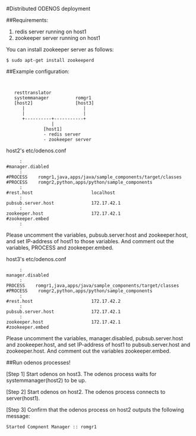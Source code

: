 #Distributed ODENOS deployment

##Requirements:
1. redis server running on host1
2. zookeeper server running on host1

You can install zookeeper server as follows:
```
$ sudo apt-get install zookeeperd
```

##Example configuration:
```


   resttranslator
   systemmanager          romgr1
   [host2]                [host3]
      |                      |
      |                      |
      +----------+-----------+
                 |
              [host1] 
              - redis server
              - zookeeper server
```

host2's etc/odenos.conf
```
     :
#manager.diabled
     :
#PROCESS    romgr1,java,apps/java/sample_components/target/classes
#PROCESS    romgr2,python,apps/python/sample_components
     :
#rest.host                      localhost
     :
pubsub.server.host              172.17.42.1
     :
zookeeper.host                  172.17.42.1
#zookeeper.embed
     :
```

Please uncomment the variables, pubsub.server.host and zookeeper.host,
and set IP-address of host1 to those variables.
And comment out the variables, PROCESS and zookeeper.embed.

host3's etc/odenos.conf
```
     :
manager.disabled
     :
PROCESS    romgr1,java,apps/java/sample_components/target/classes
#PROCESS    romgr2,python,apps/python/sample_components
     :
#rest.host                      172.17.42.2
     :
pubsub.server.host              172.17.42.1
     :
zookeeper.host                  172.17.42.1
#zookeeper.embed
```

Please uncomment the variables, manager.disabled,
pubsub.server.host and zookeeper.host, and set IP-address of host1
to pubsub.server.host and zookeeper.host.
And comment out the variables zookeeper.embed.

##Run odenos processes!

[Step 1] Start odenos on host3. The odenos process waits for systemmanager(host2) to be up.

[Step 2] Start odenos on host2. The odenos process connects to server(host1). 

[Step 3] Confirm that the odenos process on host2 outputs the following message:
```
Started Compnent Manager :: romgr1
```
